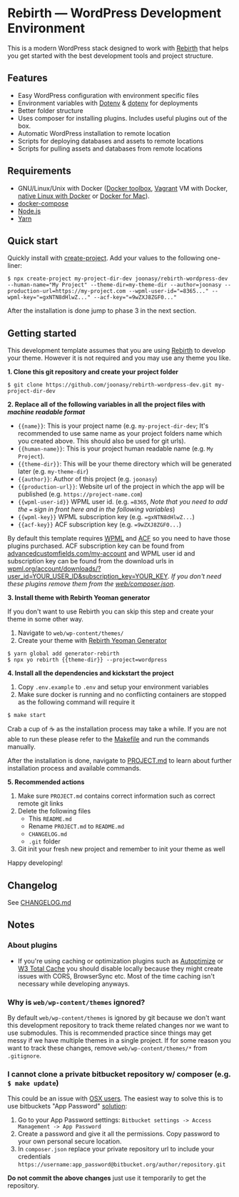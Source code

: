 # Rebirth — WordPress Development Environment

This is a modern WordPress stack designed to work with [Rebirth](https://github.com/joonasy/rebirth) that helps you get started with the best development tools and project structure.

## Features

* Easy WordPress configuration with environment specific files
* Environment variables with [Dotenv](https://github.com/vlucas/phpdotenv) & [dotenv](https://github.com/motdotla/dotenv#readme) for deployments
* Better folder structure
* Uses composer for installing plugins. Includes useful plugins out of the box.
* Automatic WordPress installation to remote location
* Scripts for deploying databases and assets to remote locations
* Scripts for pulling assets and databases from remote locations

## Requirements

* GNU/Linux/Unix with Docker ([Docker toolbox](https://www.docker.com/products/docker-toolbox), [Vagrant](https://www.vagrantup.com/downloads.html) VM with Docker, [native Linux with Docker](http://docs.docker.com/linux/step_one/) or [Docker for Mac](https://docs.docker.com/docker-for-mac/)).
* [docker-compose](https://github.com/docker/compose)
* [Node.js](http://nodejs.org/)
* [Yarn](https://yarnpkg.com)

## Quick start

Quickly install with [create-project](https://github.com/mafintosh/create-project). Add your values to the following one-liner: 

```
$ npx create-project my-project-dir-dev joonasy/rebirth-wordpress-dev --human-name="My Project" --theme-dir=my-theme-dir --author=joonasy --production-url=https://my-project.com --wpml-user-id="=8365..." --wpml-key="=gxNTN8dHlwZ..." --acf-key="=9wZXJ8ZGF0..."
```

After the installation is done jump to phase 3 in the next section.

## Getting started

This development template assumes that you are using [Rebirth](https://github.com/joonasy/rebirth) to develop your theme. However it is not required and you may use any theme you like.

**1. Clone this git repository and create your project folder**

    $ git clone https://github.com/joonasy/rebirth-wordpress-dev.git my-project-dir-dev

**2. Replace all of the following variables in all the project files with _machine readable format_**

* `{{name}}`: This is your project name (e.g. `my-project-dir-dev`; It's recommended to use same name as your project folders name which you created above. This should also be used for git urls).   
* `{{human-name}}`: This is your project human readable name (e.g. `My Project`).
* `{{theme-dir}}`: This will be your theme directory which will be generated later (e.g. `my-theme-dir`)
* `{{author}}`: Author of this project (e.g. `joonasy`)
* `{{production-url}}`: Website url of the project in which the app will be published (e.g. `https://project-name.com`) 
* `{{wpml-user-id}}` WPML user id. (e.g. `=8365`, _Note that you need to add the `=` sign in front here and in the following variables_)
* `{{wpml-key}}` WPML subscription key (e.g. `=gxNTN8dHlwZ...`)
* `{{acf-key}}` ACF subscription key (e.g. `=9wZXJ8ZGF0...`)

By default this template requires [WPML](http://wpml.org) and [ACF](https://www.advancedcustomfields.com) so you need to have those plugins purchased. ACF subscription key can be found from [advancedcustomfields.com/my-account](https://www.advancedcustomfields.com/my-account) and WPML user id and subscription key can be found from the download urls in [wpml.org/account/downloads/?user_id=YOUR_USER_ID&subscription_key=YOUR_KEY](https://wpml.org/account/downloads/). _If you don't need these plugins remove them from the [web/composer.json](web/composer.json)_.

**3. Install theme with Rebirth Yeoman generator**

If you don't want to use Rebirth you can skip this step and create your theme in some other way.

1. Navigate to `web/wp-content/themes/`
2. Create your theme with [Rebirth Yeoman Generator](https://github.com/joonasy/generator-rebirth)

```
$ yarn global add generator-rebirth
$ npx yo rebirth {{theme-dir}} --project=wordpress
```

**4. Install all the dependencies and kickstart the project**

1. Copy `.env.example` to `.env` and setup your environment variables
2. Make sure docker is running and no conflicting containers are stopped as the following command will require it

```
$ make start
```

Crab a cup of :coffee: as the installation process may take a while. If you are not able to run these please refer to the [Makefile](Makefile) and run the commands manually.

After the installation is done, navigate to [PROJECT.md](PROJECT.md) to learn about further installation process and available commands.

**5. Recommended actions**

1. Make sure `PROJECT.md` contains correct information such as correct remote git links
2. Delete the following files 
    - This `README.md` 
    - Rename `PROJECT.md` to `README.md`
    - `CHANGELOG.md`
    - `.git` folder
3. Git init your fresh new project and remember to init your theme as well

Happy developing! 

## Changelog

See [CHANGELOG.md](/CHANGELOG.md)

## Notes

### About plugins

* If you're using caching or optimization plugins such as [Autoptimize](https://wordpress.org/plugins/autoptimize/) or [W3 Total Cache](https://wordpress.org/plugins/w3-total-cache/) you should disable locally because they might create issues with CORS, BrowserSync etc. Most of the time caching isn't necessary while developing anyways.

### Why is `web/wp-content/themes` ignored?

By default `web/wp-content/themes` is ignored by git because we don't want this development repository to track theme related changes nor we want to use submodules. This is recommended practice since things may get messy if we have multiple themes in a single project. If for some reason you want to track these changes, remove `web/wp-content/themes/*` from `.gitignore`.

### I cannot clone a private bitbucket repository w/ composer (e.g. `$ make update`)

This could be an issue with [OSX users](https://github.com/docker/for-mac/issues/410). The easiest way to solve this is to use bitbuckets "App Password" [solution](https://stackoverflow.com/questions/23391839/clone-private-git-repo-with-dockerfile):

1. Go to your App Password settings: `Bitbucket settings -> Access Management -> App Password`
2. Create a password and give it all the permissions. Copy password to your own personal secure location.
3. In `composer.json` replace your private repository url to include your credentials `https://username:app_password@bitbucket.org/author/repository.git`

**Do not commit the above changes** just use it temporarily to get the repository. 
